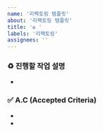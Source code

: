 ```yaml
---
name: '리팩토링 템플릿'
about: '리팩토링 템플릿'
title: '♻️ '
labels: '리팩토링'
assignees: ''
---
```


### ♻️ 진행할 작업 설명

<!-- 진행할 작업에 대해 간단하게 설명해주세염 -->

-

### ✅ A.C (Accepted Criteria)

<!-- 해당 작업을 수행하기 위해 해야 할 하위 태스크를 작성해주세염 -->

-
-
